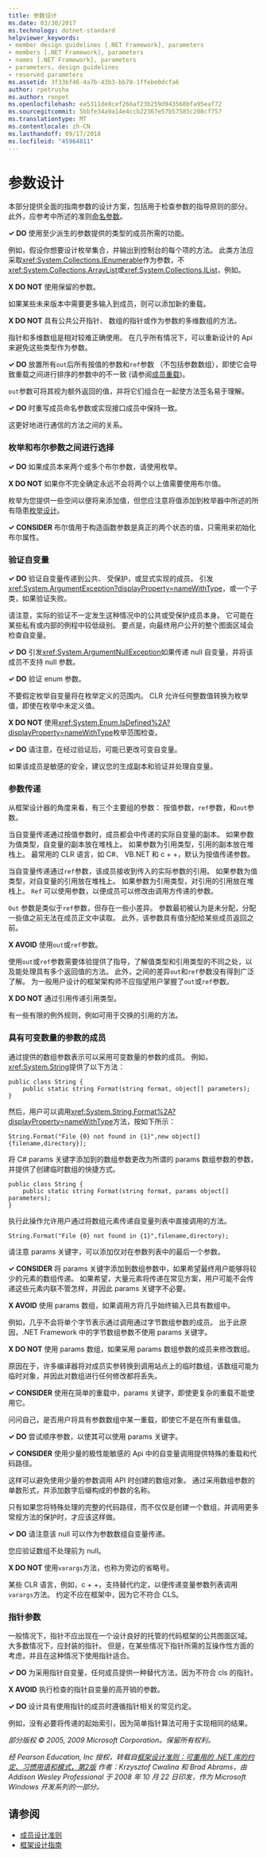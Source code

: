 ```yaml
---
title: 参数设计
ms.date: 03/30/2017
ms.technology: dotnet-standard
helpviewer_keywords:
- member design guidelines [.NET Framework], parameters
- members [.NET Framework], parameters
- names [.NET Framework], parameters
- parameters, design guidelines
- reserved parameters
ms.assetid: 3f33bf46-4a7b-43b3-bb78-1ffebe0dcfa6
author: rpetrusha
ms.author: ronpet
ms.openlocfilehash: ea5311de8cef266af23b259d943568bfa95eaf72
ms.sourcegitcommit: 5bbfe34a9a14e4ccb22367e57b57585c208cf757
ms.translationtype: MT
ms.contentlocale: zh-CN
ms.lasthandoff: 09/17/2018
ms.locfileid: "45964811"
---
```

# <a name="parameter-design"></a>参数设计
本部分提供全面的指南参数的设计方案，包括用于检查参数的指导原则的部分。 此外，应参考中所述的准则[命名参数](../../../docs/standard/design-guidelines/naming-parameters.md)。  
  
 **✓ DO** 使用至少派生的参数提供的类型的成员所需的功能。  
  
 例如，假设你想要设计枚举集合，并输出到控制台的每个项的方法。 此类方法应采取<xref:System.Collections.IEnumerable>作为参数，不<xref:System.Collections.ArrayList>或<xref:System.Collections.IList>，例如。  
  
 **X DO NOT** 使用保留的参数。  
  
 如果某些未来版本中需要更多输入到成员，则可以添加新的重载。  
  
 **X DO NOT** 具有公共公开指针、 数组的指针或作为参数的多维数组的方法。  
  
 指针和多维数组是相对较难正确使用。 在几乎所有情况下，可以重新设计的 Api 来避免这些类型作为参数。  
  
 **✓ DO** 放置所有`out`后所有按值的参数和`ref`参数 （不包括参数数组），即使它会导致重载之间进行排序的参数中的不一致 (请参阅[成员重载](../../../docs/standard/design-guidelines/member-overloading.md))。  
  
 `out`参数可将其视为额外返回的值，并将它们组合在一起使方法签名易于理解。  
  
 **✓ DO** 时重写成员命名参数或实现接口成员中保持一致。  
  
 这更好地进行通信的方法之间的关系。  
  
### <a name="choosing-between-enum-and-boolean-parameters"></a>枚举和布尔参数之间进行选择  
 **✓ DO** 如果成员本来两个或多个布尔参数，请使用枚举。  
  
 **X DO NOT** 如果你不完全确定永远不会将两个以上值需要使用布尔值。  
  
 枚举为您提供一些空间以便将来添加值，但您应注意将值添加到枚举器中所述的所有隐患[枚举设计](../../../docs/standard/design-guidelines/enum.md)。  
  
 **✓ CONSIDER** 布尔值用于构造函数参数是真正的两个状态的值，只需用来初始化布尔属性。  
  
### <a name="validating-arguments"></a>验证自变量  
 **✓ DO** 验证自变量传递到公共、 受保护，或显式实现的成员。 引发<xref:System.ArgumentException?displayProperty=nameWithType>，或一个子类，如果验证失败。  
  
 请注意，实际的验证不一定发生这种情况中的公共或受保护成员本身。 它可能在某些私有或内部的例程中较低级别。 要点是，向最终用户公开的整个图面区域会检查自变量。  
  
 **✓ DO** 引发<xref:System.ArgumentNullException>如果传递 null 自变量，并将该成员不支持 null 参数。  
  
 **✓ DO** 验证 enum 参数。  
  
 不要假定枚举自变量将在枚举定义的范围内。 CLR 允许任何整数值转换为枚举值，即使在枚举中未定义值。  
  
 **X DO NOT** 使用<xref:System.Enum.IsDefined%2A?displayProperty=nameWithType>枚举范围检查。  
  
 **✓ DO** 请注意，在经过验证后，可能已更改可变自变量。  
  
 如果该成员是敏感的安全，建议您的生成副本和验证并处理自变量。  
  
### <a name="parameter-passing"></a>参数传递  
 从框架设计器的角度来看，有三个主要组的参数： 按值参数，`ref`参数，和`out`参数。  
  
 当自变量传递通过按值参数时，成员都会中传递的实际自变量的副本。 如果参数为值类型，自变量的副本放在堆栈上。 如果参数为引用类型，引用的副本放在堆栈上。 最常用的 CLR 语言，如 C#、 VB.NET 和 c + +，默认为按值传递参数。  
  
 当自变量传递通过`ref`参数，该成员接收到传入的实际参数的引用。 如果参数为值类型，对自变量的引用放在堆栈上。 如果参数为引用类型，对引用的引用放在堆栈上。 `Ref` 可以使用参数，以便成员可以修改由调用方传递的参数。  
  
 `Out` 参数是类似于`ref`参数，但存在一些小差异。 参数最初被认为是未分配，分配一些值之前无法在成员正文中读取。 此外，该参数具有值分配给某些成员返回之前。  
  
 **X AVOID** 使用`out`或`ref`参数。  
  
 使用`out`或`ref`参数需要体验提供了指导，了解值类型和引用类型的不同之处，以及能处理具有多个返回值的方法。 此外，之间的差异`out`和`ref`参数没有得到广泛了解。 为一般用户设计的框架架构师不应指望用户掌握了`out`或`ref`参数。  
  
 **X DO NOT** 通过引用传递引用类型。  
  
 有一些有限的例外规则，例如可用于交换的引用的方法。  
  
### <a name="members-with-variable-number-of-parameters"></a>具有可变数量的参数的成员  
 通过提供的数组参数表示可以采用可变数量的参数的成员。 例如，<xref:System.String>提供了以下方法：  
  
```  
public class String {  
    public static string Format(string format, object[] parameters);  
}  
```  
  
 然后，用户可以调用<xref:System.String.Format%2A?displayProperty=nameWithType>方法，按如下所示：  
  
 `String.Format("File {0} not found in {1}",new object[]{filename,directory});`  
  
 将 C# params 关键字添加到的数组参数更改为所谓的 params 数组参数的参数，并提供了创建临时数组的快捷方式。  
  
```  
public class String {  
    public static string Format(string format, params object[] parameters);  
}  
```  
  
 执行此操作允许用户通过将数组元素传递自变量列表中直接调用的方法。  
  
 `String.Format("File {0} not found in {1}",filename,directory);`  
  
 请注意 params 关键字，可以添加仅对在参数列表中的最后一个参数。  
  
 **✓ CONSIDER** 将 params 关键字添加到数组参数中，如果希望最终用户能够将较少的元素的数组传递。 如果希望，大量元素将传递在常见方案，用户可能不会传递这些元素内联不管怎样，并因此 params 关键字不必要。  
  
 **X AVOID** 使用 params 数组，如果调用方将几乎始终输入已具有数组中。  
  
 例如，几乎不会将单个字节表示通过调用通过字节数组参数的成员。 出于此原因，.NET Framework 中的字节数组参数不使用 params 关键字。  
  
 **X DO NOT** 使用 params 数组，如果采用 params 数组参数的成员来修改数组。  
  
 原因在于，许多编译器将对成员实参转换到调用站点上的临时数组，该数组可能为临时对象，并因此对数组进行任何修改都将丢失。  
  
 **✓ CONSIDER** 使用在简单的重载中，params 关键字，即使更复杂的重载不能使用它。  
  
 问问自己，是否用户将具有参数数组中某一重载，即使它不是在所有重载值。  
  
 **✓ DO** 尝试顺序参数，以使其可以使用 params 关键字。  
  
 **✓ CONSIDER** 使用少量的极性能敏感的 Api 中的自变量调用提供特殊的重载和代码路径。  
  
 这样可以避免使用少量的参数调用 API 时创建的数组对象。 通过采用数组参数的单数形式，并添加数字后缀构成的参数的名称。  
  
 只有如果您将特殊处理的完整的代码路径，而不仅仅是创建一个数组，并调用更多常规方法的保护时，才应该这样做。  
  
 **✓ DO** 请注意该 null 可以作为参数数组自变量传递。  
  
 您应验证数组不处理前为 null。  
  
 **X DO NOT** 使用`varargs`方法，也称为旁边的省略号。  
  
 某些 CLR 语言，例如，c + +，支持替代约定，以便传递变量参数列表调用`varargs`方法。 约定不应在框架中，因为它不符合 CLS。  
  
### <a name="pointer-parameters"></a>指针参数  
 一般情况下，指针不应出现在一个设计良好的托管的代码框架的公共图面区域。 大多数情况下，应封装的指针。 但是，在某些情况下指针所需的互操作性方面的考虑，并且在这种情况下使用指针适合。  
  
 **✓ DO** 为采用指针自变量，任何成员提供一种替代方法，因为不符合 cls 的指针。  
  
 **X AVOID** 执行检查的指针自变量的高开销的参数。  
  
 **✓ DO** 设计具有使用指针的成员时遵循指针相关的常见约定。  
  
 例如，没有必要将传递的起始索引，因为简单指针算法可用于实现相同的结果。  
  
 *部分版权 © 2005, 2009 Microsoft Corporation。保留所有权利。*  
  
 *经 Pearson Education, Inc 授权，转载自[框架设计准则：可重用的 .NET 库的约定、习惯用语和模式，第2版](https://www.informit.com/store/framework-design-guidelines-conventions-idioms-and-9780321545619) 作者：Krzysztof Cwalina 和 Brad Abrams，由 Addison Wesley Professional 于 2008 年 10 月 22 日印发，作为 Microsoft Windows 开发系列的一部分。*  
  
## <a name="see-also"></a>请参阅

- [成员设计准则](../../../docs/standard/design-guidelines/member.md)  
- [框架设计指南](../../../docs/standard/design-guidelines/index.md)

